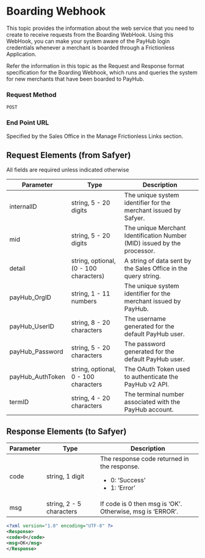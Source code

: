 # Boarding Webhook

This topic provides the information about the web service that you need to create to receive requests from the Boarding WebHook. Using this WebHook, you can make your system aware of the PayHub login credentials whenever a merchant is boarded through a Frictionless Application.

Refer the information in this topic as the Request and Response format specification for the Boarding Webhook, which runs and queries the system for new merchants that have been boarded to PayHub.

### Request Method

`POST`

### End Point URL

Specified by the Sales Office in the Manage Frictionless Links section.

## Request Elements (from Safyer)

All fields are required unless indicated otherwise

Parameter | Type | Description
--- | --- | ---
internalID	 | string, 5 - 20 digits | The unique system identifier for the merchant issued by Safyer.
mid | string, 5 - 20 digits | The unique Merchant Identification Number (MID) issued by the processor.
detail | string, optional, (0 - 100 characters) | A string of data sent by the Sales Office in the query string.
payHub_OrgID | string, 1 - 11 numbers | The unique system identifier for the merchant issued by PayHub.
payHub_UserID | string, 8 - 20 characters | The username generated for the default PayHub user.
payHub_Password | string, 5 - 20 characters | The password generated for the default PayHub user.
payHub_AuthToken | string, optional, 0 - 100 characters | The OAuth Token used to authenticate the PayHub v2 API.
termID | string, 4 - 20 characters | The terminal number associated with the PayHub account.

## Response Elements (to Safyer)

Parameter | Type | Description
--- | --- | ---
code | string, 1 digit | The response code returned in the response.<br><ul><li>0: ‘Success’</li><li>1: ‘Error’</li></ul>
msg	| string, 2 - 5 characters | If code is 0 then msg is ‘OK’. Otherwise, msg is ‘ERROR’.

```xml
<?xml version="1.0" encoding="UTF-8" ?>
<Response>
<code>0</code>
<msg>OK</msg>
</Response>
```
